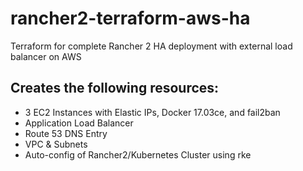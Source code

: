 # rancher2-terraform-aws-ha
Terraform for complete Rancher 2 HA deployment with external load balancer on AWS

## Creates the following resources:
- 3 EC2 Instances with Elastic IPs, Docker 17.03ce, and fail2ban
- Application Load Balancer
- Route 53 DNS Entry
- VPC & Subnets
- Auto-config of Rancher2/Kubernetes Cluster using rke
